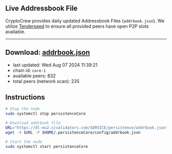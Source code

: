 ## Live Addressbook File

CryptoCrew provides daily updated Addressbook Files (`addrbook.json`). We utilize [Tenderseed](https://github.com/binaryholdings/tenderseed) to ensure all provided peers have open P2P slots available.

---
**Download: [addrbook.json](https://dl-eu2.ccvalidators.com/SERVICE/persistence/addrbook.json)**
---

- last updated: Wed Aug 07 2024 11:39:21
- chain id: `core-1`
- available peers: 832
- total peers (network scan): 235

## Instructions
```sh
# Stop the node
sudo systemctl stop persistenceCore

# Download addrbook file
URL="https://dl-eu2.ccvalidators.com/SERVICE/persistence/addrbook.json"
wget -4 $URL -P $HOME/.persistenceCore/config/addrbook.json

# Start the node
sudo systemctl start persistenceCore
```
